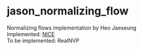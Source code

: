 # jason_normalizing_flow  

Normalizing flows implementation by Heo Jaeseung    
Implemented: [NICE](./nice)  
To be implemented: RealNVP  
